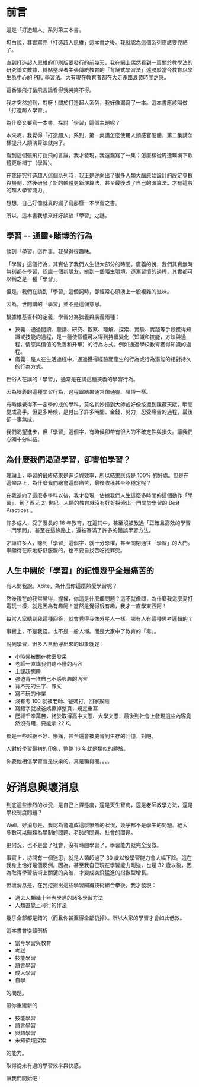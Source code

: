 # 前言

這是「打造超人」系列第三本書。

坦白說，其實寫完「打造超人思維」這本書之後。我就認為這個系列應該要完結了。

直到打造超人思維的印刷版要發行的前幾天，我在網上偶然看到一篇關於教學法的研究論文數據，轉貼整理者主張傳統教育的「背誦式學習法」遠勝於當今教育以學生為中心的 PBL 學習法。大有現在教育者都在大走歪路浪費時間之感。

這番張飛打岳飛言論看得我哭笑不得。

我才突然想到，對呀！關於打造超人系列，我好像漏寫了一本。這本書應該叫做「打造超人學習」。

為什麼又要寫一本書，探討「學習」這個主題呢？

本來呢，我覺得「打造超人」系列，第一集講怎麼使用人類感官硬體，第二集講怎樣提升人類演算法就夠了。

看到這個張飛打岳飛的言論，我才發現，我還漏寫了一集：怎麼樣從周遭環境下軟體更新補丁（學習）。

在我研究打造超人這個系列時，我正是逆向出了很多人類大腦原始設計的設定參數與機制，然後研發了新的軟體更新演算法，甚至最後改了自己的演算法。才有這般的超人學習能力。

想想，自己好像就真的漏了寫那樣一本學習之書。

所以，這本書我想來好好談談「學習」之謎。

## 學習 -- 通靈+賭博的行為

談到「學習」這件事。我覺得很趣味。

「學習」這個行為，其實佔了我們人生很大部分的時間。廣義的說，我們其實無時無刻都在學習，認識一個新朋友，搬到一個陌生環境，逐漸習慣的過程，其實都可以稱之是一種「學習」。

但是，我們在談到「學習」這個詞時，卻經常心頭湧上一股複雜的滋味。

因為，世間講的「學習」並不是這個意思。

根據維基百科的定義，學習分為狹義與廣義兩種：

* 狹義：通過閱讀、聽講、研究、觀察、理解、探索、實驗、實踐等手段獲得知識或技能的過程，是一種使個體可以得到持續變化（知識和技能，方法與過程，情感與價值的改善和升華）的行為方式。例如通過學校教育獲得知識的過程。
* 廣義：是人在生活過程中，通過獲得經驗而產生的行為或行為潛能的相對持久的行為方式。

世俗人在講的「學習」，通常是在講這種狹義的學習行為。

因為狹義的這種學習行為，過程跟結果通常像通靈、賭博一樣。

有時候覺得不一定學的成的學科，莫名其妙撞到大師或好像挖掘到隱藏天賦，瞬間變成高手。但更多時候，是付出了許多時間、金錢、努力，忍受痛苦的過程，最後卻一事無成。

我們渴望進步，但「學習」這個字，有時候卻帶有很大的不確定性與損失。讓我們心頭十分糾結。

## 為什麼我們渴望學習，卻害怕學習？

理論上，學習的最終結果是進步與效率，所以結果應該是 100% 的好處。但是在這條路上，為什麼我們總會這麼痛苦，最後收穫甚至不穩定呢？

在我逆向了這麼多學科以後，我才發現：佔據我們人生這麼多時間的這個動作「學習」，到了西元 21 世紀。人類的教育就沒有好好探索出一門關於學習的 Best Practices 。

許多成人，受了漫長的 16 年教育，在這其中，甚至沒被教過「正確且高效的學習一門學問」，甚至在這條路上，還被塞滿了許多的錯誤學習方法。

才讓許多人，聽到「學習」這個字，就十分恐懼，甚至關閉通往「學習」的大門。寧願待在原地舒舒服服的，也不要自找苦吃找罪受。

## 人生中關於「學習」的記憶幾乎全是痛苦的

有人問我說。Xdite，為什麼你這麼熱愛學習呢？

然後現在的我常覺得，握操，你這是什麼爛問題？這不就像問，為什麼我這麼愛打電玩一樣，就是因為有趣阿！當然是覺得很有趣，我才一直學東西阿！

每當人家聽到我這種回答，就會覺得我像外星人一樣。哪有人有這種思考邏輯的？

事實上，不是我怪。也不是一般人懶。而是大家中了教育的「毒」。

說到學習，很多人自動浮出來的印象就是：

* 小時候被關在教室發呆
* 老師一直講我們聽不懂的內容
* 上課超想睡
* 強迫背一堆自己不感興趣的內容
* 背不完的生字、課文
* 寫不玩的作業
* 沒有考 100 就被老師、爸媽打，回家挨餓
* 寫錯字就被爸媽擦掉整頁，規定重寫
* 歷經千辛萬苦，終於取得高中文憑、大學文憑，最後到社會上發現這些內容竟然沒有用，只能拿 22 K。

都是一些超級不好、慘痛，甚至還會被威脅到生存的回憶，對吧。

人對於學習最初的印象，整整 16 年就是類似的體驗。

你要他相信學習會是快樂的。真是騙肖喔。。。。

# 好消息與壞消息

到底這些慘烈的狀況，是自己上課態度，還是天生智商，還是老師教學方法，還是學校制度問題？

Well。好消息是，我認為會造成這麼慘烈的狀況，幾乎都不是學生的問題。絕大多數可以歸類為學制的問題、老師的問題、社會的問題。

更何況，也不是出了社會，沒有時間學習了，學習能力就完全沒救。

事實上，坊間有一個迷思，就是人類超過了 30 歲以後學習能力會大幅下降。這在我身上恰好是個反例。因為，甚至我自己現在學習能力剛強，也是 32 歲以後，因為取得學習技術上關鍵的突破，才變成突飛猛進的指數型增長。

但壞消息是，在我挖掘出這些學習關鍵技術組合拳後，我才發現：

* 過去人類幾十年內學過的諸多學習方法
* 人類直覺上可行的作法

幾乎全部都是錯的（而且你甚至得全部扔掉）。所以大家的學習才會如此低效。

這本書會從頭剖析

* 當今學習與教育
* 考試
* 技能學習
* 語言學習
* 成人學習
* 自學

的問題。

帶你重建新的

* 技能學習
* 語言學習
* 興趣學習
* 未知領域探索

的能力。

取得從未有過的學習效率與快感。

讓我們開始吧！
